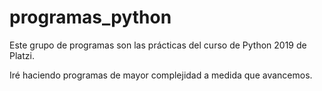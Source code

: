 # programas_python

Este grupo de programas son las prácticas del curso de Python 2019 de Platzi.

Iré haciendo programas de mayor complejidad a medida que avancemos.
